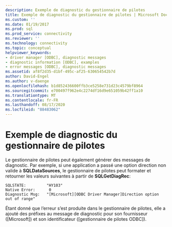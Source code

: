 ```yaml
---
description: Exemple de diagnostic du gestionnaire de pilotes
title: Exemple de diagnostic du gestionnaire de pilotes | Microsoft Docs
ms.custom: ''
ms.date: 01/19/2017
ms.prod: sql
ms.prod_service: connectivity
ms.reviewer: ''
ms.technology: connectivity
ms.topic: conceptual
helpviewer_keywords:
- driver manager [ODBC], diagnostic messages
- diagnostic information [ODBC], examples
- error messages [ODBC], diagnostic messages
ms.assetid: af8f2d35-d1bf-495c-af25-630654542b7d
author: David-Engel
ms.author: v-daenge
ms.openlocfilehash: b1d852436600ffb3ce5258e731d23c4579bf8964
ms.sourcegitcommit: e700497f962e4c2274df16d9e651059b42ff1a10
ms.translationtype: MT
ms.contentlocale: fr-FR
ms.lasthandoff: 08/17/2020
ms.locfileid: "88483062"
---
```

# <a name="driver-manager-diagnostic-example"></a>Exemple de diagnostic du gestionnaire de pilotes
Le gestionnaire de pilotes peut également générer des messages de diagnostic. Par exemple, si une application a passé une option direction non valide à **SQLDataSources**, le gestionnaire de pilotes peut formater et retourner les valeurs suivantes à partir de **SQLGetDiagRec**:  
  
```  
SQLSTATE:         "HY103"  
Native Error:      0  
Diagnostic Msg:   "[Microsoft][ODBC Driver Manager]Direction option out of range"  
```  
  
 Étant donné que l’erreur s’est produite dans le gestionnaire de pilotes, elle a ajouté des préfixes au message de diagnostic pour son fournisseur ([Microsoft]) et son identificateur ([gestionnaire de pilotes ODBC]).
